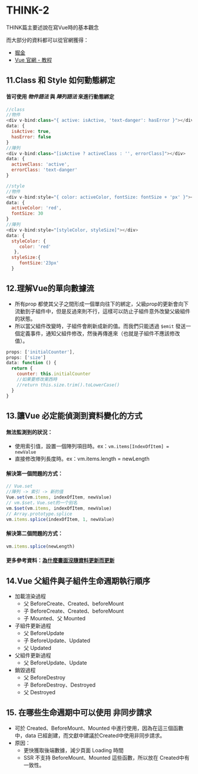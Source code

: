 # THINK-2

THINK篇主要述說在寫Vue時的基本觀念

而大部分的資料都可以從官網獲得：

* [掘金](https://juejin.im/post/5d59f2a451882549be53b170) 
* [Vue 官網 - 教程](https://cn.vuejs.org/v2/guide/)

## 11.Class 和 Style 如何動態綁定

#### 皆可使用 _**物件語法**_ 與 _**陣列語法**_ 來進行動態綁定

```javascript
//class
//物件
<div v-bind:class="{ active: isActive, 'text-danger': hasError }"></div>
data: {
  isActive: true,
  hasError: false
}
//陣列
<div v-bind:class="[isActive ? activeClass : '', errorClass]"></div>
data: {
  activeClass: 'active',
  errorClass: 'text-danger'
}
```

```javascript
//style
//物件
<div v-bind:style="{ color: activeColor, fontSize: fontSize + 'px' }"></div>
data: {
  activeColor: 'red',
  fontSize: 30
}
//陣列
<div v-bind:style="[styleColor, styleSize]"></div>
data: {
  styleColor: {
     color: 'red'
   },
  styleSize:{
     fontSize:'23px'
  }
```

## 12.理解Vue的單向數據流

* 所有prop 都使其父子之間形成一個單向往下的綁定，父級prop的更新會向下流動到子組件中，但是反過來則不行，這樣可以防止子組件意外改變父級組件的狀態。 
* 所以當父組件改變時，子組件會刷新成新的值。而我們只能透過 `$emit` 發送一個定義事件，通知父組件修改，然後再傳進來（也就是子組件不應該修改值）。

```javascript
props: ['initialCounter'],
props: ['size']
data: function () {
  return {
    counter: this.initialCounter
    //如果要修改東西時
    //return this.size.trim().toLowerCase()
  }
}
```

## 13.讓Vue 必定能偵測到資料變化的方式

#### 無法監測到的狀況：

* 使用索引值，設置一個陣列項目時。ex：`vm.items[IndexOfItem] = newValue` 
* 直接修改陣列長度時。ex：vm.items.length = newLength

#### 解決第一個問題的方式：

```javascript
// Vue.set
//陣列 -> 索引 -> 新的值
Vue.set(vm.items, indexOfItem, newValue)
// vm.$set，Vue.set的一个别名
vm.$set(vm.items, indexOfItem, newValue)
// Array.prototype.splice
vm.items.splice(indexOfItem, 1, newValue)
```

#### 解決第二個問題的方式：

```javascript
vm.items.splice(newLength)
```

#### 更多參考資料：[為什麼畫面沒隨資料更新而更新](https://pjchender.blogspot.com/2017/05/vue-vue-reactivity.html)

## 14.Vue 父組件與子組件生命週期執行順序

* 加載渲染過程 
  * 父 BeforeCreate、Created、beforeMount 
  * 子 BeforeCreate、Created、beforeMount 
  * 子 Mounted、父 Mounted 
* 子組件更新過程 
  * 父 BeforeUpdate 
  * 子 BeforeUpdate、Updated 
  * 父 Updated 
* 父組件更新過程 
  * 父 BeforeUpdate、Update 
* 銷毀過程 
  * 父 BeforeDestroy 
  * 子 BeforeDestroy、Destroyed 
  * 父 Destroyed

## 15. 在哪些生命週期中可以使用 非同步請求

* 可於 Created、BeforeMount、Mounted 中進行使用，因為在這三個函數中，data 已經創建，而文獻中建議於Created中使用非同步請求。 
* 原因： 
  * 更快獲取後端數據，減少頁面 Loading 時間 
  * SSR 不支持 BeforeMount、Mounted 這些函數，所以放在 Created中有一致性。



  










































